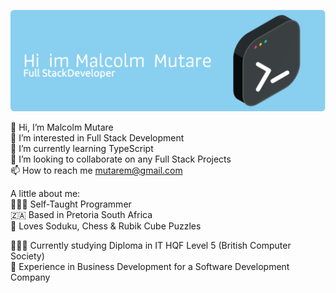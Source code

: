 ![Header](./github-header-image.png)

 👋 Hi, I’m Malcolm Mutare <br/>
 👀 I’m interested in Full Stack Development<br/>
 🌱 I’m currently learning TypeScript<br/>
 💞️ I’m looking to collaborate on any Full Stack Projects<br/>
 📫 How to reach me mutarem@gmail.com<br/>

A little about me:<br/>
👨🏾‍💻 Self-Taught Programmer<br/>
🇿🇦 Based in Pretoria South Africa<br/>
🧩 Loves Soduku, Chess & Rubik Cube Puzzles<br/>

👨🏾‍🎓 Currently studying Diploma in IT HQF Level 5 (British Computer Society)<br/>
👜 Experience in Business Development for a Software Development Company
